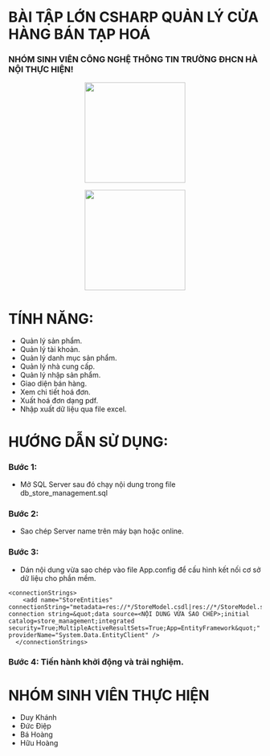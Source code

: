 # BÀI TẬP LỚN CSHARP QUẢN LÝ CỬA HÀNG BÁN TẠP HOÁ 
### NHÓM SINH VIÊN CÔNG NGHỆ THÔNG TIN TRƯỜNG ĐHCN HÀ NỘI THỰC HIỆN!
<p align="center">
  <img width="200" height="200" src="https://thichchiase.com/wp-content/uploads/2020/04/fa9d4f7cf28b6f009570751504b5fbe1-1200x675.png">
</p>
<p align="center">
  <img width="200" height="200" src="https://img2.pngio.com/castsoftware-extend-entity-framework-png-260_260.png">
</p>

# TÍNH NĂNG:
- Quản lý sản phẩm.
- Quản lý tài khoản.
- Quản lý danh mục sản phẩm.
- Quản lý nhà cung cấp.
- Quản lý nhập sản phẩm.
- Giao diện bán hàng.
- Xem chi tiết hoá đơn.
- Xuất hoá đơn dạng pdf.
- Nhập xuất dữ liệu qua file excel.

# HƯỚNG DẪN SỬ DỤNG:
### Bước 1:
- Mở SQL Server sau đó chạy nội dung trong file db_store_management.sql
### Bước 2:
- Sao chép Server name trên máy bạn hoặc online.
### Bước 3:
- Dán nội dung vừa sao chép vào file App.config để cấu hình kết nối cơ sở dữ liệu cho phần mềm.
```
<connectionStrings>
    <add name="StoreEntities" connectionString="metadata=res://*/StoreModel.csdl|res://*/StoreModel.ssdl|res://*/StoreModel.msl;provider=System.Data.SqlClient;provider connection string=&quot;data source=<NỘI DUNG VỪA SAO CHÉP>;initial catalog=store_management;integrated security=True;MultipleActiveResultSets=True;App=EntityFramework&quot;" providerName="System.Data.EntityClient" />
  </connectionStrings>
```
### Bước 4: Tiến hành khởi động và trải nghiệm. 

# NHÓM SINH VIÊN THỰC HIỆN
- Duy Khánh
- Đức Điệp
- Bá Hoàng
- Hữu Hoàng
